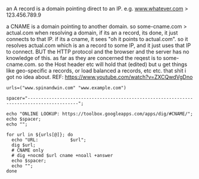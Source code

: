 
an A record is a domain pointing direct to an IP.
e.g. www.whatever.com > 123.456.789.9


a CNAME is a domain pointing to another domain.
so some-cname.com > actual.com
when resolving a domain, if its an a record, its done, it just connects to that IP.
if its a cname, it sees "oh it points to actual.com". so it resolves actual.com which is an a record to some IP, and it just uses that IP to connect.
BUT the HTTP protocol and the browser and the server has no knowledge of this.
as far as they are concerned the reqest is to some-cname.com. so the Host header etc will hold that (edited)
but u get things like geo-specific a records, or load balanced a records, etc etc. that shit i got no idea about.
REF: https://www.youtube.com/watch?v=ZXCQwdVgDno

```
urls=("www.spinandwin.com" "www.example.com")

spacer="-----------------------------------------------------------------------------------------";

echo "ONLINE LOOKUP: https://toolbox.googleapps.com/apps/dig/#CNAME/";
echo $spacer;
echo "";

for url in ${urls[@]}; do
  echo "URL:            $url";
  dig $url;
  # CNAME only
  # dig +nocmd $url cname +noall +answer
  echo $spacer;
  echo "";
done

```
